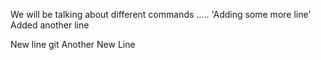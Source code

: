 We will be talking about different commands
.....
'Adding some more line'
Added another line



New line
git
Another New Line


